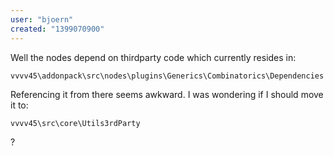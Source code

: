 ```yaml
---
user: "bjoern"
created: "1399070900"
---
```


Well the nodes depend on thirdparty code which currently resides in:

```
vvvv45\addonpack\src\nodes\plugins\Generics\Combinatorics\Dependencies 
```

Referencing it from there seems awkward. I was wondering if I should move it to: 

```
vvvv45\src\core\Utils3rdParty 
```

?
